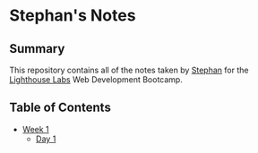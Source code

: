 # Stephan's Notes
## Summary

This repository contains all of the notes taken by [Stephan](https://github.com/stephant98) for the [Lighthouse Labs](lighthouselabs.ca) Web Development Bootcamp.

## Table of Contents
* [Week 1](/Week_1)
  * [Day 1](/Week_1/Day_1)